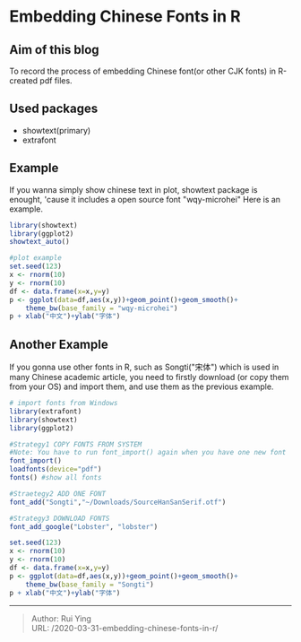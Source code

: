# Embedding Chinese Fonts in R

## Aim of this blog

To record the process of embedding Chinese font(or other CJK fonts) in R-created pdf files.

## Used packages

- showtext(primary)
- extrafont

## Example
If you wanna simply show chinese text in plot, showtext package is enought, 'cause it includes a open source font "wqy-microhei"
Here is an example.
``` R
library(showtext)
library(ggplot2)
showtext_auto()

#plot example
set.seed(123)
x <- rnorm(10)
y <- rnorm(10)
df <- data.frame(x=x,y=y)
p <- ggplot(data=df,aes(x,y))+geom_point()+geom_smooth()+
	theme_bw(base_family = "wqy-microhei")
p + xlab("中文")+ylab("字体")
```
## Another Example
If you gonna use other fonts in R, such as Songti("宋体") which is used in many Chinese academic article, you need to firstly download (or copy them from your OS) and import them, and use them as the previous example.
``` R
# import fonts from Windows
library(extrafont)
library(showtext)
library(ggplot2)

#Strategy1 COPY FONTS FROM SYSTEM
#Note: You have to run font_import() again when you have one new font
font_import()
loadfonts(device="pdf")
fonts() #show all fonts

#Straetegy2 ADD ONE FONT
font_add("Songti","~/Downloads/SourceHanSanSerif.otf")

#Strategy3 DOWNLOAD FONTS
font_add_google("Lobster", "lobster")

set.seed(123)
x <- rnorm(10)
y <- rnorm(10)
df <- data.frame(x=x,y=y)
p <- ggplot(data=df,aes(x,y))+geom_point()+geom_smooth()+
	theme_bw(base_family = "Songti")
p + xlab("中文")+ylab("字体")

```


---

> Author: Rui Ying  
> URL: /2020-03-31-embedding-chinese-fonts-in-r/  

